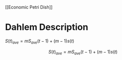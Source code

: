 [[Economic Petri Dish]]
# Dahlem Description

$S(t)_{ave}=mS_{ave}(t-1)+(m-1)s(t)$

$$S(t)_{ave}=mS_{ave}(t-1)+(m-1)s(t)$$


